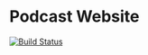 # Podcast Website
[![Build Status](https://gh-drone.pfudi.de/api/badges/softmensch/podcast/status.svg)](https://gh-drone.pfudi.de/softmensch/podcast)
